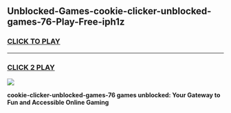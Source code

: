 
## Unblocked-Games-cookie-clicker-unblocked-games-76-Play-Free-iph1z
<h3>
<a href="https://premium76.site?title=cookie-clicker-unblocked-games-76&ref=19M">CLICK TO PLAY</a></h3>
<hr>

<h3>
<a href="https://premium76.site?title=cookie-clicker-unblocked-games-76&ref=19M">CLICK 2 PLAY</a>
  
</h3>

<a href="https://premium76.site?title=cookie-clicker-unblocked-games-76&ref=19M"><img src="https://clearcache.store/games.png"></a>


**cookie-clicker-unblocked-games-76 games unblocked: Your Gateway to Fun and Accessible Online Gaming**
